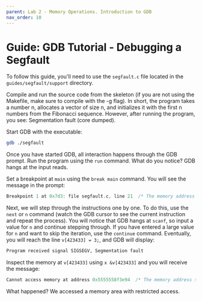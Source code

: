 ```yaml
---
parent: Lab 2 - Memory Operations. Introduction to GDB
nav_order: 10
---
```


# Guide: GDB Tutorial - Debugging a Segfault

To follow this guide, you'll need to use the `segfault.c` file located in the `guides/segfault/support` directory.

Compile and run the source code from the skeleton (if you are not using the Makefile, make sure to compile with the -g flag).
In short, the program takes a number n, allocates a vector of size n, and initializes it with the first n numbers from the Fibonacci sequence.
However, after running the program, you see: Segmentation fault (core dumped).

Start GDB with the executable:

```bash
gdb ./segfault
```

Once you have started GDB, all interaction happens through the GDB prompt.
Run the program using the `run` command.
What do you notice?
GDB hangs at the input reads.

Set a breakpoint at `main` using the `break main` command.
You will see the message in the prompt:

```c
Breakpoint 1 at 0x7d3: file segfault.c, line 21  /* The memory address should not be the same */
```

Next, we will step through the instructions one by one.
To do this, use the `next` or `n` command (watch the GDB cursor to see the current instruction and repeat the process).
You will notice that GDB hangs at `scanf`, so input a value for `n` and continue stepping through.
If you have entered a large value for `n` and want to skip the iteration, use the `continue` command.
Eventually, you will reach the line `v[423433] = 3;`, and GDB will display:

```bash
Program received signal SIGSEGV, Segmentation fault
```

Inspect the memory at `v[423433]` using `x &v[423433]` and you will receive the message:

```c
Cannot access memory at address 0x5555558f3e94  /* The memory address should not be the same */
```

What happened?
We accessed a memory area with restricted access.
